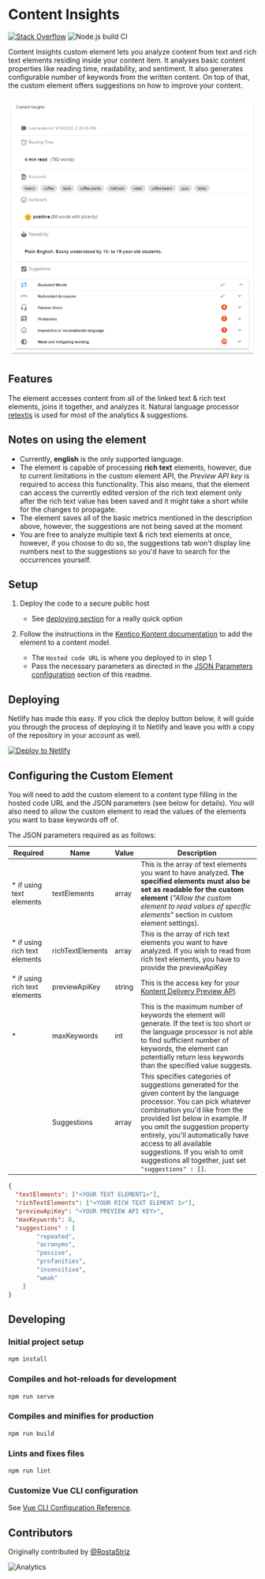 # Content Insights

[![Stack Overflow](https://img.shields.io/badge/Stack%20Overflow-ASK%20NOW-FE7A16.svg?logo=stackoverflow&logoColor=white)](https://stackoverflow.com/tags/kentico-kontent)
![Node.js build CI](https://github.com/Kentico/kontent-custom-element-content-insights/workflows/Node.js%20build%20CI/badge.svg)

Content Insights custom element lets you analyze content from text and rich text elements residing inside your content item. It analyses basic content properties like reading time, readability, and sentiment. It also generates configurable number of keywords from the written content.
On top of that, the custom element offers suggestions on how to improve your content.

![Screenshot of custom element](kontent-insights-screenshot.png)

## Features

The element accesses content from all of the linked text & rich text elements, joins it together, and analyzes it. Natural language processor [retextjs](https://github.com/retextjs) is used for most of the analytics & suggestions.

## Notes on using the element

- Currently,  **english** is the only supported language.
- The element is capable of processing **rich text** elements, however, due to current limitations in the custom element API, the *Preview API key* is required to access this functionality. This also means, that the element can access the currently edited version of the rich text element only after the rich text value has been saved and it might take a short while for the changes to propagate.
- The element saves all of the basic metrics mentioned in the description above, however, the suggestions are not being saved at the moment
- You are free to analyze multiple text & rich text elements at once, however, if you choose to do so, the suggestions tab won't display line numbers next to the suggestions so you'd have to search for the occurrences yourself.

## Setup

1. Deploy the code to a secure public host

    - See [deploying section](#Deploying) for a really quick option

1. Follow the instructions in the [Kentico Kontent documentation](https://docs.kontent.ai/tutorials/develop-apps/integrate/integrating-your-own-content-editing-features#a-3--displaying-a-custom-element-in-kentico-kontent) to add the element to a content model.

    - The `Hosted code URL` is where you deployed to in step 1
    - Pass the necessary parameters as directed in the [JSON Parameters configuration](#configuring-the-custom-element) section of this readme.

## Deploying

Netlify has made this easy. If you click the deploy button below, it will guide you through the process of deploying it to Netlify and leave you with a copy of the repository in your account as well.

[![Deploy to Netlify](https://www.netlify.com/img/deploy/button.svg)](https://app.netlify.com/start/deploy?repository=https://github.com/Kentico/kontent-custom-element-content-insights)

## Configuring the Custom Element

You will need to add the custom element to a content type filling in the hosted code URL and the JSON parameters (see below for details). You will also need to allow the custom element to read the values of the elements you want to base keywords off of.

The JSON parameters required as as follows:

|Required | Name | Value | Description |
|---------| ---- | ----- | ----------- |
|* if using text elements|textElements|array| This is the array of text elements you want to have analyzed. **The specified elements must also be set as readable for the custom element** (_"Allow the custom element to read values of specific elements"_ section in custom element settings). |
|* if using rich text elements|richTextElements|array| This is the array of rich text elements you want to have analyzed. If you wish to read from rich text elements, you have to provide the previewApiKey |
|* if using rich text elements|previewApiKey|string| This is the access key for your [Kontent Delivery Preview API](https://docs.kontent.ai/reference/delivery-api#section/Production-vs.-Preview).|
|*|maxKeywords|int| This is the maximum number of keywords the element will generate. If the text is too short or the language processor is not able to find sufficient number of keywords, the element can potentially return less keywords than the specified value suggests.|
||Suggestions|array| This specifies categories of suggestions generated for the given content by the language processor. You can pick whatever combination you'd like from the provided list below in example. If you omit the suggestion property entirely, you'll automatically have access to all available suggestions. If you wish to omit suggestions all together, just set `"suggestions" : []`.|

```json
{
  "textElements": ["<YOUR TEXT ELEMENT1>"],
  "richTextElements": ["<YOUR RICH TEXT ELEMENT 1>"],
  "previewApiKey": "<YOUR PREVIEW API KEY>",
  "maxKeywords": 8,
  "suggestions" : [
        "repeated",
        "acronyms",
        "passive",
        "profanities",
        "insensitive",
        "weak"
    ]
}
```

## Developing

### Initial project setup

```console
npm install
```

### Compiles and hot-reloads for development

```console
npm run serve
```

### Compiles and minifies for production

```console
npm run build
```

### Lints and fixes files

```console
npm run lint
```

### Customize Vue CLI configuration

See [Vue CLI Configuration Reference](https://cli.vuejs.org/config/).

## Contributors

Originally contributed by [@RostaStriz](https://github.com/strizr)

![Analytics](https://kentico-ga-beacon.azurewebsites.net/api/UA-69014260-4/Kentico/kontent-custom-element-content-insights?pixel)

